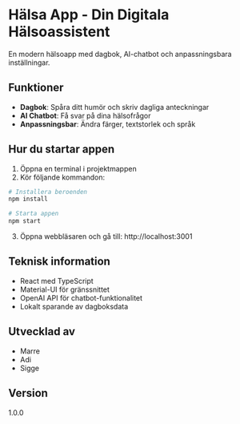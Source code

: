 # Hälsa App - Din Digitala Hälsoassistent

En modern hälsoapp med dagbok, AI-chatbot och anpassningsbara inställningar.

## Funktioner

- **Dagbok**: Spåra ditt humör och skriv dagliga anteckningar
- **AI Chatbot**: Få svar på dina hälsofrågor
- **Anpassningsbar**: Ändra färger, textstorlek och språk

## Hur du startar appen

1. Öppna en terminal i projektmappen
2. Kör följande kommandon:

```bash
# Installera beroenden
npm install

# Starta appen
npm start
```

3. Öppna webbläsaren och gå till: http://localhost:3001

## Teknisk information

- React med TypeScript
- Material-UI för gränssnittet
- OpenAI API för chatbot-funktionalitet
- Lokalt sparande av dagboksdata

## Utvecklad av

- Marre
- Adi
- Sigge

## Version

1.0.0
